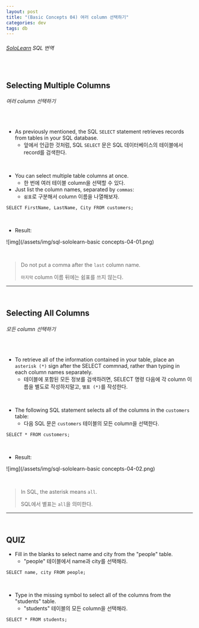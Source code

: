 ```yaml
---
layout: post
title: "(Basic Concepts 04) 여러 column 선택하기"
categories: dev
tags: db
---
```


###### [SoloLearn](https://www.sololearn.com/) SQL 번역

<br>

## Selecting Multiple Columns

###### 여러 column 선택하기

<br>

- As previously mentioned, the SQL `SELECT` statement retrieves records from tables in your SQL database.
  - 앞에서 언급한 것처럼, SQL `SELECT` 문은 SQL 데이터베이스의 테이블에서 record를 검색한다.

<br>

- You can select multiple table columns at once.
  - 한 번에 여러 테이블 column을 선택할 수 있다.
- Just list the column names, separated by `commas`:
  - `쉼표`로 구분해서 column 이름을 나열해보자.

```mysql
SELECT FirstName, LastName, City FROM customers;
```

<br>

- Result:

![img](/assets/img/sql-sololearn-basic concepts-04-01.png)

<br>

> Do not put a comma after the `last` column name.
>
> `마지막` column 이름 뒤에는 쉼표를 쓰지 않는다.

------

<br>

## Selecting All Columns

###### 모든 column 선택하기

<br>

- To retrieve all of the information contained in your table, place an `asterisk (*)` sign after the SELECT commnad, rather than typing in each column names separately.
  - 테이블에 포함된 모든 정보를 검색하려면, SELECT 명령 다음에 각 column 이름을 별도로 작성하지말고, `별표 (*)`를 작성한다.

<br>

- The following SQL statement selects all of the columns in the `customers` table:
  - 다음 SQL 문은 `customers` 테이블의 모든 column을 선택한다.

```mysql
SELECT * FROM customers;
```

<br>

- Result:

![img](/assets/img/sql-sololearn-basic concepts-04-02.png)

<br>

> In SQL, the asterisk means `all`.
>
> SQL에서 별표는 `all`을 의미한다.

------

<br>

## QUIZ

- Fill in the blanks to select name and city from the "people" table.
  - "people" 테이블에서 name과 city를 선택해라.

```mysql
SELECT name, city FROM people;
```

<br>

- Type in the missing symbol to select all of the columns from the "students" table.
  - "students" 테이블의 모든 column을 선택해라.

```mysql
SELECT * FROM students;
```

<br>
